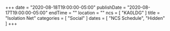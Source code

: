 +++
date = "2020-08-18T19:00:00-05:00"
publishDate = "2020-08-17T19:00:00-05:00"
endTime = ""
location = ""
ncs = [ "KA0LDG" ]
title = "Isolation Net"
categories = [ "Social" ]
dates = [ "NCS Schedule", "Hidden" ]
+++
